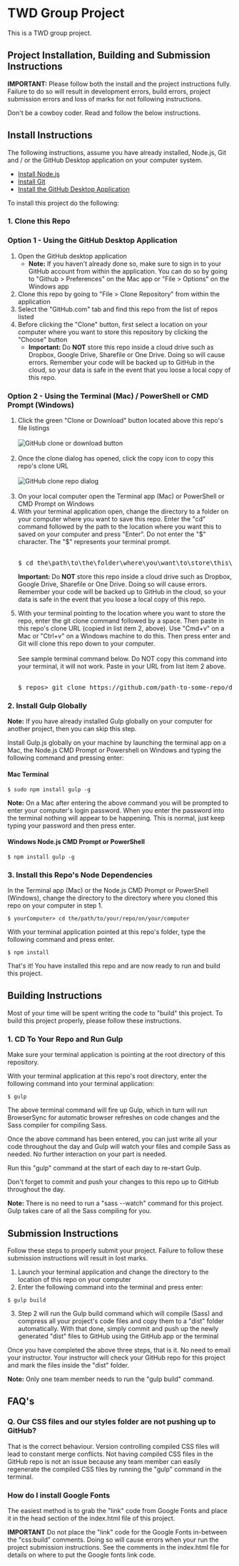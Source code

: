 # TWD Group Project
This is a TWD group project.

## Project Installation, Building and Submission Instructions

**IMPORTANT:** Please follow both the install and the project instructions fully. Failure to do so will result in development errors, build errors, project submission errors and loss of marks for not following instructions.

Don't be a cowboy coder. Read and follow the below instructions.

## Install Instructions

The following instructions, assume you have already installed, Node.js, Git and / or the GitHub Desktop application on your computer system. 

- [Install Node.js](https://nodejs.org/)
- [Install Git](https://git-scm.com/)
- [Install the GitHub Desktop Application](https://desktop.github.com/)

To install this project do the following:

### 1. Clone this Repo

### Option 1 - Using the GitHub Desktop Application

<ol>
  <li>Open the GitHub desktop application
    <ul>
      <li><strong>Note:</strong> If you haven't already done so, make sure to sign in to your GitHub account from within the application. You can do so by going to "Github > Preferences" on the Mac app or "File > Options" on the Windows app</li>
    </ul>
  </li>
  <li>Clone this repo by going to "File > Clone Repository" from within the application</li>
  <li>Select the "GitHub.com" tab and find this repo from the list of repos listed</li>
  <li>Before clicking the "Clone" button, first select a location on your computer where you want to store this repository by clicking the "Choose" button
    <ul>
      <li><strong>Important: </strong>Do <strong>NOT</strong> store this repo inside a cloud drive such as Dropbox, Google Drive, Sharefile or One Drive. Doing so will cause errors. Remember your code will be backed up to GitHub in the cloud, so your data is safe in the event that you loose a local copy of this repo.</li>
    </ul>
  </li>
</ol>

### Option 2 - Using the Terminal (Mac) / PowerShell or CMD Prompt (Windows)

<ol>
  <li>Click the green "Clone or Download" button located above this repo's file listings<br><br><img src="https://res.michaelwhyte.ca/github-clone-download-button-with-red-circle.jpg" alt="GitHub clone or download button"><br><br></li>
  <li>Once the clone dialog has opened, click the copy icon to copy this repo's clone URL<br><br><img src="https://res.michaelwhyte.ca/github-clone-repo-dialog.jpg" alt="GitHub clone repo dialog"><br><br></li>
  <li>On your local computer open the Terminal app (Mac) or PowerShell or CMD Prompt on Windows</li>
  <li>With your terminal application open, change the directory to a folder on your computer where you want to save this repo. Enter the "cd" command followed by the path to the location where you want this to saved on your computer and press "Enter". Do not enter the "$" character. The "$" represents your terminal prompt.<br><br>
    <div class="highlight highlight-source-shell">
      <pre>
$ cd the\path\to\the\folder\where\you\want\to\store\this\repo...</pre>
    </div>
    <p><strong>Important: </strong>Do <strong>NOT</strong> store this repo inside a cloud drive such as Dropbox, Google Drive, Sharefile or One Drive. Doing so will cause errors. Remember your code will be backed up to GitHub in the cloud, so your data is safe in the event that you loose a local copy of this repo.</p></li>
  </li>
  <li>With your terminal pointing to the location where you want to store the repo, enter the git clone command followed by a space. Then paste in this repo's clone URL (copied in list item 2, above). Use "Cmd+v" on a Mac or "Ctrl+v" on a Windows machine to do this. Then press enter and Git will clone this repo down to your computer.<br><br>See sample terminal command below. Do NOT copy this command into your terminal, it will not work. Paste in your URL from list item 2 above.<br><br>
  <div class="highlight highlight-source-shell">
    <pre>
$ repos> git clone https://github.com/path-to-some-repo/do-not-copy-this-url.git</pre>
  </div>
</li>
</ol>

### 2. Install Gulp Globally

**Note:** If you have already installed Gulp globally on your computer for another project, then you can skip this step.

Install Gulp.js globally on your machine by launching the terminal app on a Mac, the Node.js CMD Prompt or Powershell on Windows and typing the following command and pressing enter:

#### Mac Terminal

```shell
$ sudo npm install gulp -g 
```
**Note:** On a Mac after entering the above command you will be prompted to enter your computer's login password. When you enter the password into the terminal nothing will appear to be happening. This is normal, just keep typing your password and then press enter.

#### Windows Node.js CMD Prompt or PowerShell

```shell
$ npm install gulp -g
```
### 3. Install this Repo's Node Dependencies

In the Terminal app (Mac) or the Node.js CMD Prompt or PowerShell (Windows), change the directory to the directory where you cloned this repo on your computer in step 1.

```shell
$ yourComputer> cd the/path/to/your/repo/on/your/computer
```

With your terminal application pointed at this repo's folder, type the following command and press enter.

```shell
$ npm install
```

That's it! You have installed this repo and are now ready to run and build this project.

## Building Instructions

Most of your time will be spent writing the code to "build" this project. To build this project properly, please follow these instructions.

### 1. CD To Your Repo and Run Gulp

Make sure your terminal application is pointing at the root directory of this repository.

With your terminal application at this repo's root directory, enter the following command into your terminal application:

```shell
$ gulp
```

The above terminal command will fire up Gulp, which in turn will run BrowserSync for automatic browser refreshes on code changes and the Sass compiler for compiling Sass.

Once the above command has been entered, you can just write all your code throughout the day and Gulp will watch your files and compile Sass as needed. No further interaction on your part is needed.

Run this "gulp" command at the start of each day to re-start Gulp.

Don't forget to commit and push your changes to this repo up to GitHub throughout the day.

**Note:** There is no need to run a "sass --watch" command for this project. Gulp takes care of all the Sass compiling for you.

## Submission Instructions

Follow these steps to properly submit your project. Failure to follow these submission instructions will result in lost marks.

1. Launch your terminal application and change the directory to the location of this repo on your computer
2. Enter the following command into the terminal and press enter:
```shell
$ gulp build
```
3. Step 2 will run the Gulp build command which will compile (Sass) and compress all your project's code files and copy them to a "dist" folder automatically. With that done, simply commit and push up the newly generated "dist" files to GitHub using the GitHub app or the terminal

Once you have completed the above three steps, that is it. No need to email your instructor. Your instructor will check your GitHub repo for this project and mark the files inside the "dist" folder.

**Note:** Only one team member needs to run the "gulp build" command.

## FAQ's

### Q. Our CSS files and our styles folder are not pushing up to GitHub?

That is the correct behaviour. Version controlling compiled CSS files will lead to constant merge conflicts. Not having compiled CSS files in the GitHub repo is not an issue because any team member can easily regenerate the compiled CSS files by running the "gulp" command in the terminal.

### How do I install Google Fonts

The easiest method is to grab the "link" code from Google Fonts and place it in the head section of the index.html file of this project.

**IMPORTANT** Do not place the "link" code for the Google Fonts in-between the "css:build" comments. Doing so will cause errors when your run the project submission instructions. See the comments in the index.html file for details on where to put the Google fonts link code.
